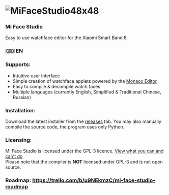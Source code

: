 # ![MiFaceStudio48x48](https://github.com/ooflet/Mi-Face-Studio/assets/104404175/95170a3b-3be6-446e-af6f-c265237eea1b)
### Mi Face Studio
Easy to use watchface editor for the Xiaomi Smart Band 8.  

### 🇬🇧 EN
### Supports:
- Intuitive user interface
- Simple creation of watchface applets powered by the [Monaco Editor](https://github.com/microsoft/monaco-editor)
- Easy to compile & decompile watch faces
- Multiple languages (currently English, Simplified & Traditional Chinese, Russian)

### Installation:
Download the latest installer from the [releases](https://github.com/ooflet/Mi-Face-Studio/releases) tab. You may also manually compile the source code, the program uses only Python.

### Licensing:
Mi Face Studio is licensed under the GPL-3 licence. [View what you can and can't do](https://gist.github.com/kn9ts/cbe95340d29fc1aaeaa5dd5c059d2e60)   
Please note that the compiler is **NOT** licensed under GPL-3 and is not open source.

### Roadmap: https://trello.com/b/u9NEkmzC/mi-face-studio-roadmap
